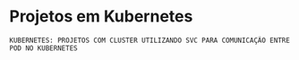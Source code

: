 <h1> Projetos em Kubernetes</h1>

````
KUBERNETES: PROJETOS COM CLUSTER UTILIZANDO SVC PARA COMUNICAÇÃO ENTRE POD NO KUBERNETES
````
